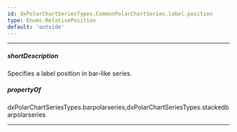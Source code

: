 ```yaml
---
id: dxPolarChartSeriesTypes.CommonPolarChartSeries.label.position
type: Enums.RelativePosition
default: 'outside'
---
```

---
##### shortDescription
Specifies a label position in bar-like series.

##### propertyOf
dxPolarChartSeriesTypes.barpolarseries,dxPolarChartSeriesTypes.stackedbarpolarseries

---
<!-- Description goes here -->